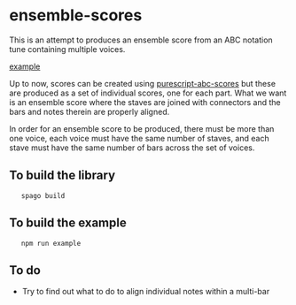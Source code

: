 # ensemble-scores

This is an attempt to produces an ensemble score from an ABC notation tune containing multiple voices.

[example](https://github.com/newlandsvalley/ensemble-scores/blob/main/peckets.png)

Up to now, scores can be created using [purescript-abc-scores](https://github.com/newlandsvalley/purescript-abc-scores) but these are produced as a set of individual scores, one for each part.  What we want is an ensemble score where the staves are joined with connectors and the bars and notes therein are properly aligned.

In order for an ensemble score to be produced, there must be more than one voice, each voice must have the same number of staves, and each stave must have the same number of bars across the set of voices.

## To build the library

```
   spago build
```

## To build the example

```
   npm run example
```

## To do

   * Try to find out what to do to align individual notes within a multi-bar
